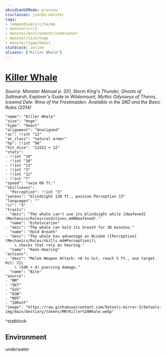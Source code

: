 ```yaml
---
obsidianUIMode: preview
cssclasses: json5e-monster
tags:
- compendium/src/5e/mm
- monster/cr/3
- monster/environment/underwater
- monster/size/huge
- monster/type/beast
statblock: inline
aliases: ["Killer Whale"]
---
```

# [Killer Whale](Mechanics\bestiary\beast/killer-whale.md)
*Source: Monster Manual p. 331, Storm King's Thunder, Ghosts of Saltmarsh, Explorer's Guide to Wildemount, Mythic Odysseys of Theros, Icewind Dale: Rime of the Frostmaiden. Available in the <span title='Systems Reference Document (5.1)'>SRD</span> and the Basic Rules (2014)*  

```statblock
"name": "Killer Whale"
"size": "Huge"
"type": "beast"
"alignment": "Unaligned"
"ac": !!int "12"
"ac_class": "natural armor"
"hp": !!int "90"
"hit_dice": "12d12 + 12"
"stats":
- !!int "19"
- !!int "10"
- !!int "13"
- !!int "3"
- !!int "12"
- !!int "7"
"speed": "swim 60 ft."
"skillsaves":
  "Perception": !!int "3"
"senses": "blindsight 120 ft., passive Perception 13"
"languages": ""
"cr": "3"
"traits":
- "desc": "The whale can't use its blindsight while [deafened](Mechanics/Rules/conditions.md#Deafened)."
  "name": "Echolocation"
- "desc": "The whale can hold its breath for 30 minutes."
  "name": "Hold Breath"
- "desc": "The whale has advantage on Wisdom ([Perception](Mechanics/Rules/skills.md#Perception))\
    \ checks that rely on hearing."
  "name": "Keen Hearing"
"actions":
- "desc": "Melee Weapon Attack: +6 to hit, reach 5 ft., one target. Hit: 21\
    \ (5d6 + 4) piercing damage."
  "name": "Bite"
"source":
- "MM"
- "SKT"
- "GoS"
- "EGW"
- "MOT"
- "IDRotF"
"image": "https://raw.githubusercontent.com/5etools-mirror-3/5etools-img/main/bestiary/tokens/MM/Killer%20Whale.webp"
```
^statblock

## Environment

underwater